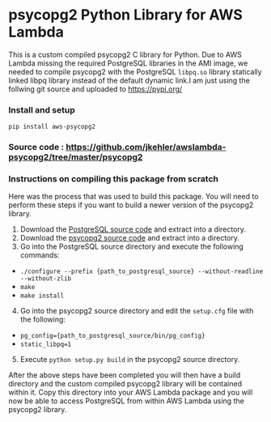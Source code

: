 psycopg2 Python Library for AWS Lambda
======================================

This is a custom compiled psycopg2 C library for Python. Due to AWS Lambda
missing the required PostgreSQL libraries in the AMI image, we needed to
compile psycopg2 with the PostgreSQL `libpq.so` library statically linked
libpq library instead of the default dynamic link.I am just using the follwing git source and uploaded to https://pypi.org/


### Install and setup

``` pip install aws-psycopg2 ```

### Source code : https://github.com/jkehler/awslambda-psycopg2/tree/master/psycopg2

### Instructions on compiling this package from scratch

Here was the process that was used to build this package. You will need to
perform these steps if you want to build a newer version of the psycopg2
library.

1. Download the
  [PostgreSQL source code](https://ftp.postgresql.org/pub/source/v9.4.3/postgresql-9.4.3.tar.gz) and extract into a directory.
2. Download the
  [psycopg2 source code](http://initd.org/psycopg/tarballs/PSYCOPG-2-6/psycopg2-2.6.1.tar.gz) and extract into a directory.
3. Go into the PostgreSQL source directory and execute the following commands:
  - `./configure --prefix {path_to_postgresql_source} --without-readline --without-zlib`
  - `make`
  - `make install`
4. Go into the psycopg2 source directory and edit the `setup.cfg` file with the following:
  - `pg_config={path_to_postgresql_source/bin/pg_config}`
  - `static_libpq=1`
5. Execute `python setup.py build` in the psycopg2 source directory.

After the above steps have been completed you will then have a build directory
and the custom compiled psycopg2 library will be contained within it. Copy this
directory into your AWS Lambda package and you will now be able to access
PostgreSQL from within AWS Lambda using the psycopg2 library.
